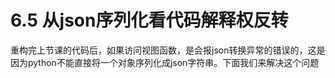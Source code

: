 # 6.5 从json序列化看代码解释权反转

重构完上节课的代码后，如果访问视图函数，是会报json转换异常的错误的，这是因为python不能直接将一个对象序列化成json字符串。下面我们来解决这个问题